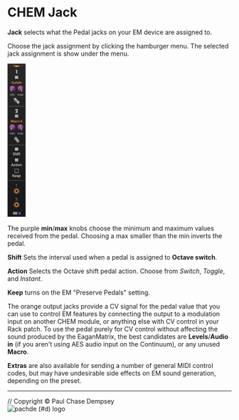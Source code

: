 # CHEM Jack

**Jack** selects what the Pedal jacks on your EM device are assigned to.

Choose the jack assignment by clicking the hamburger menu.
The selected jack assignment is show under the menu.

![CHEM Jack](./image/jack.png)

The purple **min**/**max** knobs choose the minimum and maximum values received from the pedal.
Choosing a max smaller than the min inverts the pedal.

**Shift** Sets the interval used when a pedal is assigned to **Octave switch**.

**Action** Selects the Octave shift pedal action.
Choose from *Switch*, *Toggle*, and *Instant*.

**Keep** turns on the EM "Preserve Pedals" setting.

The orange output jacks provide a CV signal for the pedal value that you can use to control EM features by connecting the output to a modulation input on another CHEM module, or anything else with CV control in your Rack patch.
To use the pedal purely for CV control without affecting the sound produced by the EaganMatrix, the best candidates are **Levels**/**Audio in** (if you aren't using AES audio input on the Continuum), or any unused **Macro**.

**Extras** are also available for sending a number of general MIDI control codes, but may have undesirable side effects on EM sound generation, depending on the preset.

---

// Copyright © Paul Chase Dempsey\
![pachde (#d) logo](./image/Logo.svg)